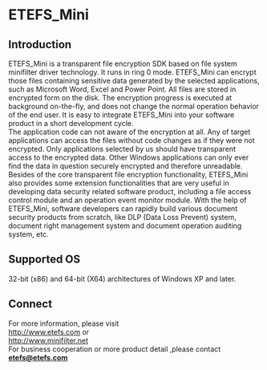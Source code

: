 # ETEFS_Mini

## Introduction
ETEFS_Mini is a transparent file encryption SDK based on file system minifilter driver technology. It runs in ring 0 mode. ETEFS_Mini can encrypt those files containing sensitive data generated by the selected applications, such as Microsoft Word, Excel and Power Point. All files are stored in encrypted form on the disk. The encryption progress is executed at background on-the-fly, and does not change the normal operation behavior of the end user. It is easy to integrate ETEFS_Mini into your software product in a short development cycle.  
The application code can not aware of the encryption at all. Any of target applications can access the files without code changes as if they were not encrypted. Only applications selected by us should have transparent access to the encrypted data. Other Windows applications can only ever find the data in question securely encrypted and therefore unreadable.
Besides of the core transparent file encryption functionality, ETEFS_Mini also provides some extension functionalities that are very useful in developing data security related software product, including a file access control module and an operation event monitor module. With the help of ETEFS_Mini, software developers can rapidly build various document security products from scratch, like DLP (Data Loss Prevent) system, document right management system and document operation auditing system, etc. 

## Supported OS
32-bit (x86) and 64-bit (X64) architectures of Windows XP and later.

## Connect
For more information, please visit  
http://www.etefs.com  or  
http://www.minifilter.net  
For business cooperation or more product detail ,please contact  
**etefs@etefs.com**

